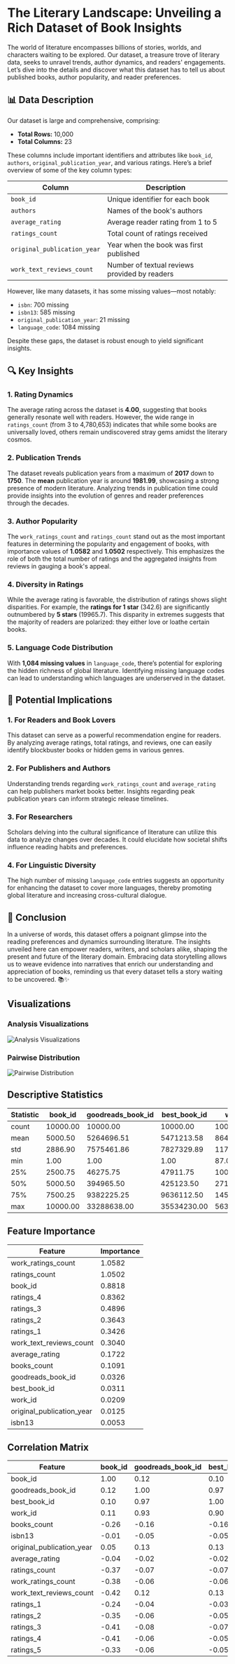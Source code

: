 # The Literary Landscape: Unveiling a Rich Dataset of Book Insights

The world of literature encompasses billions of stories, worlds, and characters waiting to be explored. Our dataset, a treasure trove of literary data, seeks to unravel trends, author dynamics, and readers' engagements. Let’s dive into the details and discover what this dataset has to tell us about published books, author popularity, and reader preferences.

## 📊 Data Description

Our dataset is large and comprehensive, comprising:

- **Total Rows:** 10,000
- **Total Columns:** 23

These columns include important identifiers and attributes like `book_id`, `authors`, `original_publication_year`, and various ratings. Here’s a brief overview of some of the key column types:

| Column                       | Description                                       |
|------------------------------|---------------------------------------------------|
| `book_id`                    | Unique identifier for each book                   |
| `authors`                    | Names of the book's authors                       |
| `average_rating`             | Average reader rating from 1 to 5                |
| `ratings_count`              | Total count of ratings received                   |
| `original_publication_year`  | Year when the book was first published            |
| `work_text_reviews_count`    | Number of textual reviews provided by readers     |

However, like many datasets, it has some missing values—most notably:

- `isbn`: 700 missing
- `isbn13`: 585 missing
- `original_publication_year`: 21 missing
- `language_code`: 1084 missing

Despite these gaps, the dataset is robust enough to yield significant insights.

## 🔍 Key Insights

### 1. **Rating Dynamics**
The average rating across the dataset is **4.00**, suggesting that books generally resonate well with readers. However, the wide range in `ratings_count` (from 3 to 4,780,653) indicates that while some books are universally loved, others remain undiscovered stray gems amidst the literary cosmos.

### 2. **Publication Trends**
The dataset reveals publication years from a maximum of **2017** down to **1750**. The **mean** publication year is around **1981.99**, showcasing a strong presence of modern literature. Analyzing trends in publication time could provide insights into the evolution of genres and reader preferences through the decades.

### 3. **Author Popularity**
The `work_ratings_count` and `ratings_count` stand out as the most important features in determining the popularity and engagement of books, with importance values of **1.0582** and **1.0502** respectively. This emphasizes the role of both the total number of ratings and the aggregated insights from reviews in gauging a book's appeal.

### 4. **Diversity in Ratings**
While the average rating is favorable, the distribution of ratings shows slight disparities. For example, the **ratings for 1 star** (342.6) are significantly outnumbered by **5 stars** (19965.7). This disparity in extremes suggests that the majority of readers are polarized: they either love or loathe certain books.

### 5. **Language Code Distribution**
With **1,084 missing values** in `language_code`, there’s potential for exploring the hidden richness of global literature. Identifying missing language codes can lead to understanding which languages are underserved in the dataset.

## 🚀 Potential Implications

### 1. **For Readers and Book Lovers**
This dataset can serve as a powerful recommendation engine for readers. By analyzing average ratings, total ratings, and reviews, one can easily identify blockbuster books or hidden gems in various genres.

### 2. **For Publishers and Authors**
Understanding trends regarding `work_ratings_count` and `average_rating` can help publishers market books better. Insights regarding peak publication years can inform strategic release timelines.

### 3. **For Researchers**
Scholars delving into the cultural significance of literature can utilize this data to analyze changes over decades. It could elucidate how societal shifts influence reading habits and preferences.

### 4. **For Linguistic Diversity**
The high number of missing `language_code` entries suggests an opportunity for enhancing the dataset to cover more languages, thereby promoting global literature and increasing cross-cultural dialogue.

## 🌟 Conclusion

In a universe of words, this dataset offers a poignant glimpse into the reading preferences and dynamics surrounding literature. The insights unveiled here can empower readers, writers, and scholars alike, shaping the present and future of the literary domain. Embracing data storytelling allows us to weave evidence into narratives that enrich our understanding and appreciation of books, reminding us that every dataset tells a story waiting to be uncovered. 📚✨

## Visualizations

### Analysis Visualizations
![Analysis Visualizations](analysis_visualizations.png)

### Pairwise Distribution
![Pairwise Distribution](distribution_pairplot.png)


## Descriptive Statistics

| Statistic | book_id | goodreads_book_id | best_book_id | work_id | books_count | isbn13 | original_publication_year | average_rating | ratings_count | work_ratings_count | work_text_reviews_count | ratings_1 | ratings_2 | ratings_3 | ratings_4 | ratings_5 |
|---|---|---|---|---|---|---|---|---|---|---|---|---|---|---|---|---|
| count | 10000.00 | 10000.00 | 10000.00 | 10000.00 | 10000.00 | 9415.00 | 9979.00 | 10000.00 | 10000.00 | 10000.00 | 10000.00 | 10000.00 | 10000.00 | 10000.00 | 10000.00 | 10000.00 |
| mean | 5000.50 | 5264696.51 | 5471213.58 | 8646183.42 | 75.71 | 9755044298883.46 | 1981.99 | 4.00 | 54001.24 | 59687.32 | 2919.96 | 1345.04 | 3110.89 | 11475.89 | 19965.70 | 23789.81 |
| std | 2886.90 | 7575461.86 | 7827329.89 | 11751060.82 | 170.47 | 442861920665.57 | 152.58 | 0.25 | 157369.96 | 167803.79 | 6124.38 | 6635.63 | 9717.12 | 28546.45 | 51447.36 | 79768.89 |
| min | 1.00 | 1.00 | 1.00 | 87.00 | 1.00 | 195170342.00 | -1750.00 | 2.47 | 2716.00 | 5510.00 | 3.00 | 11.00 | 30.00 | 323.00 | 750.00 | 754.00 |
| 25% | 2500.75 | 46275.75 | 47911.75 | 1008841.00 | 23.00 | 9780316192995.00 | 1990.00 | 3.85 | 13568.75 | 15438.75 | 694.00 | 196.00 | 656.00 | 3112.00 | 5405.75 | 5334.00 |
| 50% | 5000.50 | 394965.50 | 425123.50 | 2719524.50 | 40.00 | 9780451528640.00 | 2004.00 | 4.02 | 21155.50 | 23832.50 | 1402.00 | 391.00 | 1163.00 | 4894.00 | 8269.50 | 8836.00 |
| 75% | 7500.25 | 9382225.25 | 9636112.50 | 14517748.25 | 67.00 | 9780830777175.00 | 2011.00 | 4.18 | 41053.50 | 45915.00 | 2744.25 | 885.00 | 2353.25 | 9287.00 | 16023.50 | 17304.50 |
| max | 10000.00 | 33288638.00 | 35534230.00 | 56399597.00 | 3455.00 | 9790007672390.00 | 2017.00 | 4.82 | 4780653.00 | 4942365.00 | 155254.00 | 456191.00 | 436802.00 | 793319.00 | 1481305.00 | 3011543.00 |

## Feature Importance

| Feature | Importance |
|---|---|
| work_ratings_count | 1.0582 |
| ratings_count | 1.0502 |
| book_id | 0.8818 |
| ratings_4 | 0.8362 |
| ratings_3 | 0.4896 |
| ratings_2 | 0.3643 |
| ratings_1 | 0.3426 |
| work_text_reviews_count | 0.3040 |
| average_rating | 0.1722 |
| books_count | 0.1091 |
| goodreads_book_id | 0.0326 |
| best_book_id | 0.0311 |
| work_id | 0.0209 |
| original_publication_year | 0.0125 |
| isbn13 | 0.0053 |

## Correlation Matrix

| Feature | book_id | goodreads_book_id | best_book_id | work_id | books_count | isbn13 | original_publication_year | average_rating | ratings_count | work_ratings_count | work_text_reviews_count | ratings_1 | ratings_2 | ratings_3 | ratings_4 | ratings_5 |
|---|---|---|---|---|---|---|---|---|---|---|---|---|---|---|---|---|
| book_id | 1.00 | 0.12 | 0.10 | 0.11 | -0.26 | -0.01 | 0.05 | -0.04 | -0.37 | -0.38 | -0.42 | -0.24 | -0.35 | -0.41 | -0.41 | -0.33 |
| goodreads_book_id | 0.12 | 1.00 | 0.97 | 0.93 | -0.16 | -0.05 | 0.13 | -0.02 | -0.07 | -0.06 | 0.12 | -0.04 | -0.06 | -0.08 | -0.06 | -0.06 |
| best_book_id | 0.10 | 0.97 | 1.00 | 0.90 | -0.16 | -0.05 | 0.13 | -0.02 | -0.07 | -0.06 | 0.13 | -0.03 | -0.05 | -0.07 | -0.05 | -0.05 |
| work_id | 0.11 | 0.93 | 0.90 | 1.00 | -0.11 | -0.04 | 0.11 | -0.02 | -0.06 | -0.05 | 0.10 | -0.03 | -0.05 | -0.07 | -0.05 | -0.05 |
| books_count | -0.26 | -0.16 | -0.16 | -0.11 | 1.00 | 0.02 | -0.32 | -0.07 | 0.32 | 0.33 | 0.20 | 0.23 | 0.33 | 0.38 | 0.35 | 0.28 |
| isbn13 | -0.01 | -0.05 | -0.05 | -0.04 | 0.02 | 1.00 | -0.00 | -0.03 | 0.01 | 0.01 | 0.01 | 0.01 | 0.01 | 0.01 | 0.01 | 0.01 |
| original_publication_year | 0.05 | 0.13 | 0.13 | 0.11 | -0.32 | -0.00 | 1.00 | 0.02 | -0.02 | -0.03 | 0.03 | -0.02 | -0.04 | -0.04 | -0.03 | -0.02 |
| average_rating | -0.04 | -0.02 | -0.02 | -0.02 | -0.07 | -0.03 | 0.02 | 1.00 | 0.04 | 0.05 | 0.01 | -0.08 | -0.12 | -0.07 | 0.04 | 0.12 |
| ratings_count | -0.37 | -0.07 | -0.07 | -0.06 | 0.32 | 0.01 | -0.02 | 0.04 | 1.00 | 1.00 | 0.78 | 0.72 | 0.85 | 0.94 | 0.98 | 0.96 |
| work_ratings_count | -0.38 | -0.06 | -0.06 | -0.05 | 0.33 | 0.01 | -0.03 | 0.05 | 1.00 | 1.00 | 0.81 | 0.72 | 0.85 | 0.94 | 0.99 | 0.97 |
| work_text_reviews_count | -0.42 | 0.12 | 0.13 | 0.10 | 0.20 | 0.01 | 0.03 | 0.01 | 0.78 | 0.81 | 1.00 | 0.57 | 0.70 | 0.76 | 0.82 | 0.76 |
| ratings_1 | -0.24 | -0.04 | -0.03 | -0.03 | 0.23 | 0.01 | -0.02 | -0.08 | 0.72 | 0.72 | 0.57 | 1.00 | 0.93 | 0.80 | 0.67 | 0.60 |
| ratings_2 | -0.35 | -0.06 | -0.05 | -0.05 | 0.33 | 0.01 | -0.04 | -0.12 | 0.85 | 0.85 | 0.70 | 0.93 | 1.00 | 0.95 | 0.84 | 0.71 |
| ratings_3 | -0.41 | -0.08 | -0.07 | -0.07 | 0.38 | 0.01 | -0.04 | -0.07 | 0.94 | 0.94 | 0.76 | 0.80 | 0.95 | 1.00 | 0.95 | 0.83 |
| ratings_4 | -0.41 | -0.06 | -0.05 | -0.05 | 0.35 | 0.01 | -0.03 | 0.04 | 0.98 | 0.99 | 0.82 | 0.67 | 0.84 | 0.95 | 1.00 | 0.93 |
| ratings_5 | -0.33 | -0.06 | -0.05 | -0.05 | 0.28 | 0.01 | -0.02 | 0.12 | 0.96 | 0.97 | 0.76 | 0.60 | 0.71 | 0.83 | 0.93 | 1.00 |
